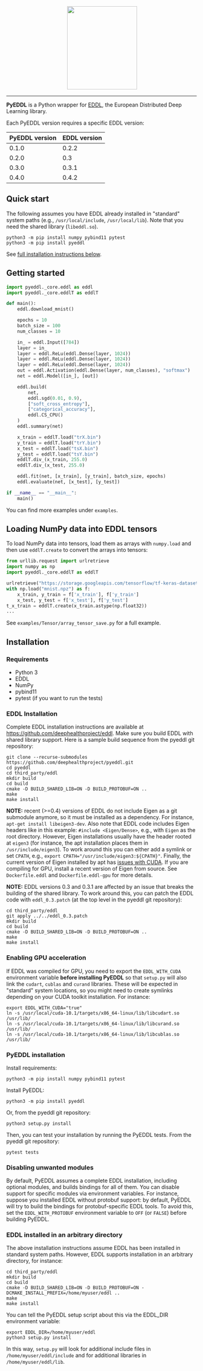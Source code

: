 <div align="center">
  <img src="https://raw.githubusercontent.com/deephealthproject/pyeddl/master/docs/logo.png" height="220" width="185">
</div>

-----------------


**PyEDDL** is a Python wrapper for [EDDL](https://github.com/deephealthproject/eddl), the European Distributed Deep Learning library.

Each PyEDDL version requires a specific EDDL version:

PyEDDL version | EDDL version |
-------------- | ------------ |
0.1.0          | 0.2.2        |
0.2.0          | 0.3          |
0.3.0          | 0.3.1        |
0.4.0          | 0.4.2        |


## Quick start

The following assumes you have EDDL already installed in "standard"
system paths (e.g., `/usr/local/include`, `/usr/local/lib`). Note that you
need the shared library (`libeddl.so`).

    python3 -m pip install numpy pybind11 pytest
    python3 -m pip install pyeddl

See [full installation instructions below](#installation).


## Getting started

```python
import pyeddl._core.eddl as eddl
import pyeddl._core.eddlT as eddlT

def main():
    eddl.download_mnist()

    epochs = 10
    batch_size = 100
    num_classes = 10

    in_ = eddl.Input([784])
    layer = in_
    layer = eddl.ReLu(eddl.Dense(layer, 1024))
    layer = eddl.ReLu(eddl.Dense(layer, 1024))
    layer = eddl.ReLu(eddl.Dense(layer, 1024))
    out = eddl.Activation(eddl.Dense(layer, num_classes), "softmax")
    net = eddl.Model([in_], [out])

    eddl.build(
        net,
        eddl.sgd(0.01, 0.9),
        ["soft_cross_entropy"],
        ["categorical_accuracy"],
        eddl.CS_CPU()
    )
    eddl.summary(net)

    x_train = eddlT.load("trX.bin")
    y_train = eddlT.load("trY.bin")
    x_test = eddlT.load("tsX.bin")
    y_test = eddlT.load("tsY.bin")
    eddlT.div_(x_train, 255.0)
    eddlT.div_(x_test, 255.0)

    eddl.fit(net, [x_train], [y_train], batch_size, epochs)
    eddl.evaluate(net, [x_test], [y_test])

if __name__ == "__main__":
    main()
```

You can find more examples under `examples`.


## Loading NumPy data into EDDL tensors

To load NumPy data into tensors, load them as arrays with `numpy.load` and
then use `eddlT.create` to convert the arrays into tensors:

```python
from urllib.request import urlretrieve
import numpy as np
import pyeddl._core.eddlT as eddlT

urlretrieve("https://storage.googleapis.com/tensorflow/tf-keras-datasets/mnist.npz", "mnist.npz")
with np.load("mnist.npz") as f:
    x_train, y_train = f['x_train'], f['y_train']
    x_test, y_test = f['x_test'], f['y_test']
t_x_train = eddlT.create(x_train.astype(np.float32))
...
```

See `examples/Tensor/array_tensor_save.py` for a full example.


## Installation

### Requirements

- Python 3
- EDDL
- NumPy
- pybind11
- pytest (if you want to run the tests)


### EDDL Installation

Complete EDDL installation instructions are available at
https://github.com/deephealthproject/eddl. Make sure you build EDDL with
shared library support. Here is a sample build sequence from the pyeddl git
repository:

```
git clone --recurse-submodules https://github.com/deephealthproject/pyeddl.git
cd pyeddl
cd third_party/eddl
mkdir build
cd build
cmake -D BUILD_SHARED_LIB=ON -D BUILD_PROTOBUF=ON ..
make
make install
```

**NOTE:** recent (>=0.4) versions of EDDL do not include Eigen as a git
submodule anymore, so it must be installed as a dependency. For instance,
`apt-get install libeigen3-dev`. Also note that EDDL code includes Eigen
headers like in this example: `#include <Eigen/Dense>`, e.g., with `Eigen` as
the root directory. However, Eigen installations usually have the header
rooted at `eigen3` (for instance, the apt installation places them in
`/usr/include/eigen3`). To work around this you can either add a symlink or
set `CPATH`, e.g., `export CPATH="/usr/include/eigen3:${CPATH}"`. Finally, the
current version of Eigen installed by apt has [issues with
CUDA](https://devtalk.nvidia.com/default/topic/1026622/nvcc-can-t-compile-code-that-uses-eigen). If
you are compiling for GPU, install a recent version of Eigen from source. See
`Dockerfile.eddl` and `Dockerfile.eddl-gpu` for more details.

**NOTE:** EDDL versions 0.3 and 0.3.1 are affected by an issue that breaks the
building of the shared library. To work around this, you can patch the EDDL
code with `eddl_0.3.patch` (at the top level in the pyeddl git repository):

```
cd third_party/eddl
git apply ../../eddl_0.3.patch
mkdir build
cd build
cmake -D BUILD_SHARED_LIB=ON -D BUILD_PROTOBUF=ON ..
make
make install
```


### Enabling GPU acceleration

If EDDL was compiled for GPU, you need to export the `EDDL_WITH_CUDA`
environment variable **before installing PyEDDL** so that `setup.py` will also
link the `cudart`, `cublas` and `curand` libraries. These will be
expected in "standard" system locations, so you might need to create symlinks
depending on your CUDA toolkit installation. For instance:

```
export EDDL_WITH_CUDA="true"
ln -s /usr/local/cuda-10.1/targets/x86_64-linux/lib/libcudart.so /usr/lib/
ln -s /usr/local/cuda-10.1/targets/x86_64-linux/lib/libcurand.so /usr/lib/
ln -s /usr/local/cuda-10.1/targets/x86_64-linux/lib/libcublas.so /usr/lib/
```

### PyEDDL installation

Install requirements:

```
python3 -m pip install numpy pybind11 pytest
```

Install PyEDDL:

```
python3 -m pip install pyeddl
```

Or, from the pyeddl git repository:

```
python3 setup.py install
```

Then, you can test your installation by running the PyEDDL tests. From the
pyeddl git repository:

    pytest tests


### Disabling unwanted modules

By default, PyEDDL assumes a complete EDDL installation, including optional
modules, and builds bindings for all of them. You can disable support for
specific modules via environment variables. For instance, suppose you
installed EDDL without protobuf support: by default, PyEDDL will try to build
the bindings for protobuf-specific EDDL tools. To avoid this, set the
`EDDL_WITH_PROTOBUF` environment variable to `OFF` (or `FALSE`) before
building PyEDDL.


### EDDL installed in an arbitrary directory

The above installation instructions assume EDDL has been installed in standard
system paths. However, EDDL supports installation in an arbitrary directory,
for instance:

```
cd third_party/eddl
mkdir build
cd build
cmake -D BUILD_SHARED_LIB=ON -D BUILD_PROTOBUF=ON -DCMAKE_INSTALL_PREFIX=/home/myuser/eddl ..
make
make install
```

You can tell the PyEDDL setup script about this via the EDDL_DIR environment
variable:

```
export EDDL_DIR=/home/myuser/eddl
python3 setup.py install
```

In this way, `setup.py` will look for additional include files in
`/home/myuser/eddl/include` and for additional libraries in
`/home/myuser/eddl/lib`.
